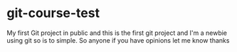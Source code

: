 # git-course-test
My first Git project in public and this is the first git project and I'm a newbie using git 
so is to simple. So anyone if you have opinions let me know thanks
